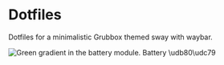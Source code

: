 # Dotfiles
Dotfiles for a minimalistic Grubbox themed sway with waybar.

![Green gradient in the battery module.](https://i.imgur.com/8pXJvjP.png)
Battery \udb80\udc79
